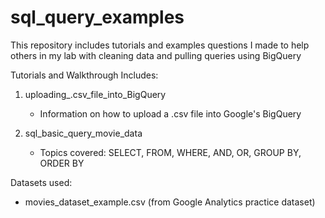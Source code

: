 # sql_query_examples
This repository includes tutorials and examples questions I made to help others in my lab with cleaning data and pulling queries using BigQuery

Tutorials and Walkthrough Includes:

1. uploading_.csv_file_into_BigQuery
    - Information on how to upload a .csv file into Google's BigQuery
  
2. sql_basic_query_movie_data
    - Topics covered: SELECT, FROM, WHERE, AND, OR, GROUP BY, ORDER BY

Datasets used:
  - movies_dataset_example.csv (from Google Analytics practice dataset)
